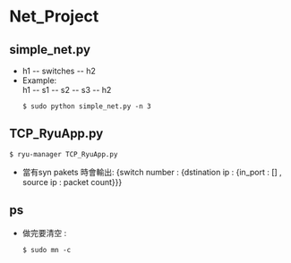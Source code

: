 # Net_Project
## simple_net.py
* h1 -- switches -- h2
* Example:  
  h1 -- s1 -- s2 -- s3 -- h2
  ```
  $ sudo python simple_net.py -n 3
  ```
## TCP_RyuApp.py
  ```
  $ ryu-manager TCP_RyuApp.py
  ```
  * 當有syn pakets 時會輸出:
  {switch number : {dstination ip : {in_port : [] , source ip : packet count}}}
## ps
* 做完要清空 : 
  ```
  $ sudo mn -c
  ```
